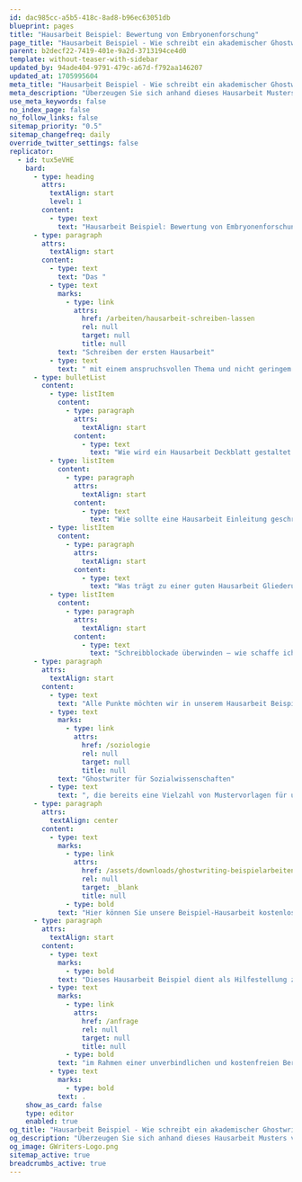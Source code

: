 ```yaml
---
id: dac985cc-a5b5-418c-8ad8-b96ec63051db
blueprint: pages
title: "Hausarbeit Beispiel: Bewertung von Embryonenforschung"
page_title: "Hausarbeit Beispiel - Wie schreibt ein akademischer Ghostwriter?"
parent: b2decf22-7419-401e-9a2d-3713194ce4d0
template: without-teaser-with-sidebar
updated_by: 94ade404-9791-479c-a67d-f792aa146207
updated_at: 1705995604
meta_title: "Hausarbeit Beispiel - Wie schreibt ein akademischer Ghostwriter?"
meta_description: "Überzeugen Sie sich anhand dieses Hausarbeit Musters von der Qualität unserer Ghostwriting Services."
use_meta_keywords: false
no_index_page: false
no_follow_links: false
sitemap_priority: "0.5"
sitemap_changefreq: daily
override_twitter_settings: false
replicator:
  - id: tux5eVHE
    bard:
      - type: heading
        attrs:
          textAlign: start
          level: 1
        content:
          - type: text
            text: "Hausarbeit Beispiel: Bewertung von Embryonenforschung"
      - type: paragraph
        attrs:
          textAlign: start
        content:
          - type: text
            text: "Das "
          - type: text
            marks:
              - type: link
                attrs:
                  href: /arbeiten/hausarbeit-schreiben-lassen
                  rel: null
                  target: null
                  title: null
            text: "Schreiben der ersten Hausarbeit"
          - type: text
            text: " mit einem anspruchsvollen Thema und nicht geringem Umfang ist oft eine der größten Herausforderungen im Studium. Aus diesem Grund möchten wir Ihnen hier das folgende Hausarbeit Beispiel bereitstellen – geschrieben von einem unserer erfahrensten Ghostwriter im Bereich der Sozialwissenschaften. Selbstverständlich präsentieren wir nicht nur unsere Qualität und die hohen Ansprüche an unsere akademischen Ghostwriter mit dieser Muster Hausarbeit, sondern diese ist auch dazu gedacht, vielen unserer regelmäßigen Nutzer einige immer wiederkehrende Fragen zu beantworten:"
      - type: bulletList
        content:
          - type: listItem
            content:
              - type: paragraph
                attrs:
                  textAlign: start
                content:
                  - type: text
                    text: "Wie wird ein Hausarbeit Deckblatt gestaltet und was gehört dazu?"
          - type: listItem
            content:
              - type: paragraph
                attrs:
                  textAlign: start
                content:
                  - type: text
                    text: "Wie sollte eine Hausarbeit Einleitung geschrieben werden und welche Informationen sind dafür essentiell?"
          - type: listItem
            content:
              - type: paragraph
                attrs:
                  textAlign: start
                content:
                  - type: text
                    text: "Was trägt zu einer guten Hausarbeit Gliederung oder einem guten Hausarbeit Aufbau bei?"
          - type: listItem
            content:
              - type: paragraph
                attrs:
                  textAlign: start
                content:
                  - type: text
                    text: "Schreibblockade überwinden – wie schaffe ich das?"
      - type: paragraph
        attrs:
          textAlign: start
        content:
          - type: text
            text: "Alle Punkte möchten wir in unserem Hausarbeit Beispiel zu Ihrer Unterstützung verdeutlichen. Unsere\_"
          - type: text
            marks:
              - type: link
                attrs:
                  href: /soziologie
                  rel: null
                  target: null
                  title: null
            text: "Ghostwriter für Sozialwissenschaften"
          - type: text
            text: ", die bereits eine Vielzahl von Mustervorlagen für unsere Kunden bei GWriters verfasst haben, stehen Ihnen selbstverständlich auch über das vorliegende Beispiel hinaus zur Verfügung."
      - type: paragraph
        attrs:
          textAlign: center
        content:
          - type: text
            marks:
              - type: link
                attrs:
                  href: /assets/downloads/ghostwriting-beispielarbeiten/Hausarbeit-Beispiel-Sozialwissenschaften-Bewertung-von-Embryonenforschung.pdf
                  rel: null
                  target: _blank
                  title: null
              - type: bold
            text: "Hier können Sie unsere Beispiel-Hausarbeit kostenlos herunterladen!"
      - type: paragraph
        attrs:
          textAlign: start
        content:
          - type: text
            marks:
              - type: bold
            text: "Dieses Hausarbeit Beispiel dient als Hilfestellung zum Schreiben Ihrer Hausarbeit. Wenn Sie darüber hinaus noch Unterstützung benötigen, bietet GWriters Ihnen selbstverständlich auch eine direkte und individuelle Unterstützung durch unsere Experten an. Lassen Sie uns einfach eine Nachricht zukommen und wir stehen Ihnen mit Rat und Tat zur Verfügung,\_"
          - type: text
            marks:
              - type: link
                attrs:
                  href: /anfrage
                  rel: null
                  target: null
                  title: null
              - type: bold
            text: "im Rahmen einer unverbindlichen und kostenfreien Beratung"
          - type: text
            marks:
              - type: bold
            text: .
    show_as_card: false
    type: editor
    enabled: true
og_title: "Hausarbeit Beispiel - Wie schreibt ein akademischer Ghostwriter?"
og_description: "Überzeugen Sie sich anhand dieses Hausarbeit Musters von der Qualität unserer Ghostwriting Services."
og_image: GWriters-Logo.png
sitemap_active: true
breadcrumbs_active: true
---
```

